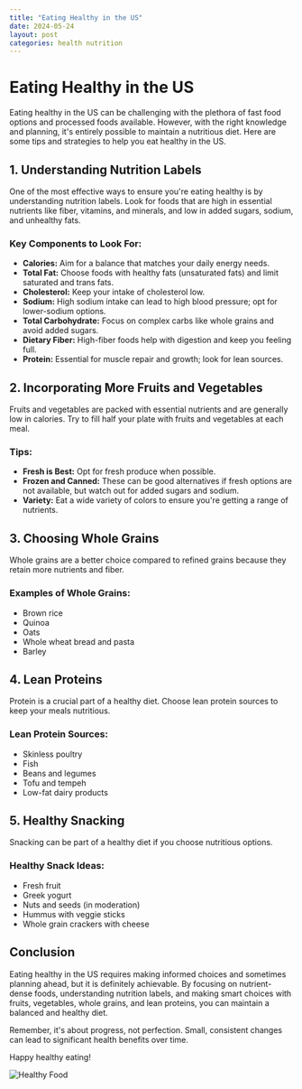 ```yaml
---
title: "Eating Healthy in the US"
date: 2024-05-24
layout: post
categories: health nutrition
---
```


# Eating Healthy in the US

Eating healthy in the US can be challenging with the plethora of fast food options and processed foods available. However, with the right knowledge and planning, it's entirely possible to maintain a nutritious diet. Here are some tips and strategies to help you eat healthy in the US.

## 1. Understanding Nutrition Labels

One of the most effective ways to ensure you're eating healthy is by understanding nutrition labels. Look for foods that are high in essential nutrients like fiber, vitamins, and minerals, and low in added sugars, sodium, and unhealthy fats.

### Key Components to Look For:
- **Calories:** Aim for a balance that matches your daily energy needs.
- **Total Fat:** Choose foods with healthy fats (unsaturated fats) and limit saturated and trans fats.
- **Cholesterol:** Keep your intake of cholesterol low.
- **Sodium:** High sodium intake can lead to high blood pressure; opt for lower-sodium options.
- **Total Carbohydrate:** Focus on complex carbs like whole grains and avoid added sugars.
- **Dietary Fiber:** High-fiber foods help with digestion and keep you feeling full.
- **Protein:** Essential for muscle repair and growth; look for lean sources.

## 2. Incorporating More Fruits and Vegetables

Fruits and vegetables are packed with essential nutrients and are generally low in calories. Try to fill half your plate with fruits and vegetables at each meal.

### Tips:
- **Fresh is Best:** Opt for fresh produce when possible.
- **Frozen and Canned:** These can be good alternatives if fresh options are not available, but watch out for added sugars and sodium.
- **Variety:** Eat a wide variety of colors to ensure you're getting a range of nutrients.

## 3. Choosing Whole Grains

Whole grains are a better choice compared to refined grains because they retain more nutrients and fiber.

### Examples of Whole Grains:
- Brown rice
- Quinoa
- Oats
- Whole wheat bread and pasta
- Barley

## 4. Lean Proteins

Protein is a crucial part of a healthy diet. Choose lean protein sources to keep your meals nutritious.

### Lean Protein Sources:
- Skinless poultry
- Fish
- Beans and legumes
- Tofu and tempeh
- Low-fat dairy products

## 5. Healthy Snacking

Snacking can be part of a healthy diet if you choose nutritious options.

### Healthy Snack Ideas:
- Fresh fruit
- Greek yogurt
- Nuts and seeds (in moderation)
- Hummus with veggie sticks
- Whole grain crackers with cheese

## Conclusion

Eating healthy in the US requires making informed choices and sometimes planning ahead, but it is definitely achievable. By focusing on nutrient-dense foods, understanding nutrition labels, and making smart choices with fruits, vegetables, whole grains, and lean proteins, you can maintain a balanced and healthy diet.

Remember, it's about progress, not perfection. Small, consistent changes can lead to significant health benefits over time.

Happy healthy eating!

![Healthy Food](https://example.com/healthy-food.jpg)

